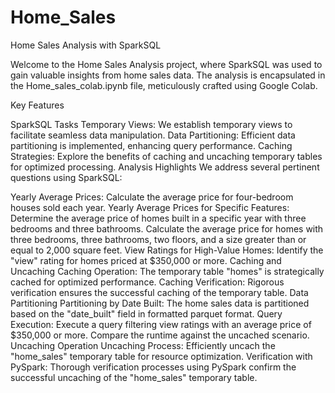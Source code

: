 # Home_Sales
Home Sales Analysis with SparkSQL

Welcome to the Home Sales Analysis project, where SparkSQL was used to gain valuable insights from home sales data. The analysis is encapsulated in the Home_sales_colab.ipynb file, meticulously crafted using Google Colab.

Key Features

SparkSQL Tasks
Temporary Views: We establish temporary views to facilitate seamless data manipulation.
Data Partitioning: Efficient data partitioning is implemented, enhancing query performance.
Caching Strategies: Explore the benefits of caching and uncaching temporary tables for optimized processing.
Analysis Highlights
We address several pertinent questions using SparkSQL:

Yearly Average Prices:
Calculate the average price for four-bedroom houses sold each year.
Yearly Average Prices for Specific Features:
Determine the average price of homes built in a specific year with three bedrooms and three bathrooms.
Calculate the average price for homes with three bedrooms, three bathrooms, two floors, and a size greater than or equal to 2,000 square feet.
View Ratings for High-Value Homes:
Identify the "view" rating for homes priced at $350,000 or more.
Caching and Uncaching
Caching Operation: The temporary table "homes" is strategically cached for optimized performance.
Caching Verification: Rigorous verification ensures the successful caching of the temporary table.
Data Partitioning
Partitioning by Date Built: The home sales data is partitioned based on the "date_built" field in formatted parquet format.
Query Execution: Execute a query filtering view ratings with an average price of $350,000 or more. Compare the runtime against the uncached scenario.
Uncaching Operation
Uncaching Process: Efficiently uncach the "home_sales" temporary table for resource optimization.
Verification with PySpark: Thorough verification processes using PySpark confirm the successful uncaching of the "home_sales" temporary table.
